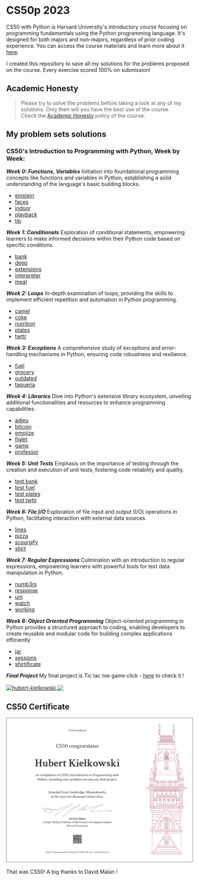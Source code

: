 CS50p 2023
==========

CS50 with Python is Harvard University's introductory course focusing on programming fundamentals using the Python programming language. It's designed for both majors and non-majors, regardless of prior coding experience. You can access the course materials and learn more about it [here](https://cs50.harvard.edu/python/2022/).

I created this repository to save all my solutions for the problems proposed on the course. Every exercise scored 100% on submission!


Academic Honesty
------------------------------------------------------------------------------

> Please try to solve the problems before taking a look at any of my solutions. Only then will you have the best use of the course.\
> Check the [Academic Honesty](https://cs50.harvard.edu/x/2023/honesty/) policy of the course.

My problem sets solutions
------------------------------------------------------------------------------------------------

### CS50's Introduction to Programming with Python, Week by Week:

***Week 0: Functions, Variables***
Initiation into foundational programming concepts like functions and variables in Python, establishing a solid understanding of the language's basic building blocks.
-  [einstein](https://github.com/bashubb/CS50p/tree/main/week0/einstein)
-  [faces](https://github.com/bashubb/CS50p/tree/main/week0/faces)
-  [indoor](https://github.com/bashubb/CS50p/tree/main/week0/indoor)
-  [playback](https://github.com/bashubb/CS50p/tree/main/week0/playback)
-  [tip](https://github.com/bashubb/CS50p/tree/main/week0/tip)

***Week 1: Conditionals***
Exploration of conditional statements, empowering learners to make informed decisions within their Python code based on specific conditions.
-  [bank](https://github.com/bashubb/CS50p/tree/main/week1/bank)
-  [deep](https://github.com/bashubb/CS50p/tree/main/week1/deep)
-  [extensions](https://github.com/bashubb/CS50p/tree/main/week1/extensions)
-  [interpreter](https://github.com/bashubb/CS50p/tree/main/week1/interpreter)
-  [meal](https://github.com/bashubb/CS50p/tree/main/week1/meal)

***Week 2: Loops***
In-depth examination of loops, providing the skills to implement efficient repetition and automation in Python programming.
-  [camel](https://github.com/bashubb/CS50p/tree/main/week2/camel)
-  [coke](https://github.com/bashubb/CS50p/tree/main/week2/coke)
-  [nutrition](https://github.com/bashubb/CS50p/tree/main/week2/nutrition)
-  [plates](https://github.com/bashubb/CS50p/tree/main/week2/plates)
-  [twttr](https://github.com/bashubb/CS50p/tree/main/week2/twttr)

***Week 3: Exceptions***
A comprehensive study of exceptions and error-handling mechanisms in Python, ensuring code robustness and resilience.
-  [fuel](https://github.com/bashubb/CS50p/tree/main/week3/fuel)
-  [grocery](https://github.com/bashubb/CS50p/tree/main/week3/grocery)
-  [outdated](https://github.com/bashubb/CS50p/tree/main/week3/outdated)
-  [taqueria](https://github.com/bashubb/CS50p/tree/main/week3/taqueria)

***Week 4: Libraries***
Dive into Python's extensive library ecosystem, unveiling additional functionalities and resources to enhance programming capabilities.
-  [adieu](https://github.com/bashubb/CS50p/tree/main/week4/adieu)
-  [bitcoin](https://github.com/bashubb/CS50p/tree/main/week4/bitcoin)
-  [emojize](https://github.com/bashubb/CS50p/tree/main/week4/emojize)
-  [figlet](https://github.com/bashubb/CS50p/tree/main/week4/figlet)
-  [game](https://github.com/bashubb/CS50p/tree/main/week4/game)
-  [professor](https://github.com/bashubb/CS50p/tree/main/week4/game)

***Week 5: Unit Tests***
Emphasis on the importance of testing through the creation and execution of unit tests, fostering code reliability and quality.
-  [test bank](https://github.com/bashubb/CS50p/tree/main/week5/test_bank)
-  [test fuel](https://github.com/bashubb/CS50p/tree/main/week5/test_fuel)
-  [test plates](https://github.com/bashubb/CS50p/tree/main/week5/test_plates)
-  [test twttr](https://github.com/bashubb/CS50p/tree/main/week5/test_twttr)

***Week 6: File I/O***
Exploration of file input and output (I/O) operations in Python, facilitating interaction with external data sources.
-  [lines](https://github.com/bashubb/CS50p/tree/main/week6/lines)
-  [pizza](https://github.com/bashubb/CS50p/tree/main/week6/pizza)
-  [scourgify](https://github.com/bashubb/CS50p/tree/main/week6/scourgify)
-  [shirt](https://github.com/bashubb/CS50p/tree/main/week6/shirt)

***Week 7: Regular Expressions***
Culmination with an introduction to regular expressions, empowering learners with powerful tools for text data manipulation in Python.
-  [numb3rs](https://github.com/bashubb/CS50p/tree/main/week7/numb3rs)
-  [response](https://github.com/bashubb/CS50p/tree/main/week7/response)
-  [um](https://github.com/bashubb/CS50p/tree/main/week7/um)
-  [watch](https://github.com/bashubb/CS50p/tree/main/week7/watch)
-  [working](https://github.com/bashubb/CS50p/tree/main/week7/working)
  

***Week 8: Object Oriented Programming***
Object-oriented programming in Python provides a structured approach to coding, enabling developers to create reusable and modular code for building complex applications efficiently
-  [jar](https://github.com/bashubb/CS50p/tree/main/week8/jar)
-  [sessions](https://github.com/bashubb/CS50p/tree/main/week8/sessions)
-  [shirtificate](https://github.com/bashubb/CS50p/tree/main/week8/shirtificate)


***Final Project***
My final project is Tic tac toe game click - [here](https://github.com/bashubb/Tic_tac_toe) to check it !


<p align="left">
<a href="https://linkedin.com/in/hubert-kielkowski" target="blank"><img align="center" src="https://img.shields.io/badge/LinkedIn-0A66C2.svg?style=for-the-badge&logo=LinkedIn&logoColor=white" alt="hubert-kielkowski"/> <a href="https://discord.gg/https://discord.gg/Hnr2vdnbSX" target="blank"><img align="center" src="https://img.shields.io/badge/Discord-5865F2.svg?style=for-the-badge&logo=Discord&logoColor=white"/></a>
</p>

CS50 Certificate
------------------------------------------------------------------------------
<img src="https://github.com/bashubb/CS50p/blob/main/CS50P.png">

That was CS50! A big thanks to David Malan !
